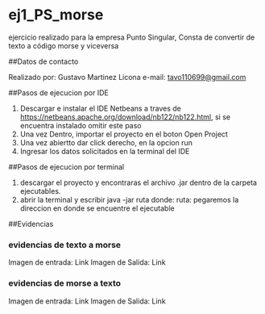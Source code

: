 # ej1_PS_morse

ejercicio realizado para la empresa Punto Singular, Consta de convertir de texto a código morse y viceversa

##Datos de contacto

Realizado por: Gustavo Martinez Licona
e-mail: tavo110699@gmail.com


##Pasos de ejecucion por IDE

1.	Descargar e instalar el IDE Netbeans a traves de https://netbeans.apache.org/download/nb122/nb122.html, si se encuentra instalado omitir este paso 
2.	Una vez Dentro, importar el proyecto en el boton Open Project
3.	Una vez abiertto dar click derecho, en la opcion run
4. Ingresar los datos solicitados en la terminal del IDE

##Pasos de ejecucion por terminal 

1. descargar el proyecto y encontraras el archivo .jar dentro de la carpeta ejecutables.
2.	abrir la terminal y escribir java -jar ruta
  donde:
  ruta: pegaremos la direccion en donde se encuentre el ejecutable

##Evidencias

### evidencias de texto a morse
Imagen de entrada:
Link
Imagen de Salida:
Link

### evidencias de morse a texto
Imagen de entrada:
Link
Imagen de Salida:
Link
